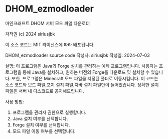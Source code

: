 # DHOM_ezmodloader
마인크래프트 DHOM 서버 모드 파일 다운로더


 저작권 (c) 2024 siriusjbk
 
 이 소스 코드는 MIT 라이선스에 따라 배포됩니다.
 
 DHOM_ezmodloader source code
 작성자: siriusjbk
 작성일: 2024-07-03
 
 설명:
 이 프로그램은 Java와 Forge 설치를 관리하는 예제 프로그램입니다.
 사용자는 프로그램을 통해 Java를 설치하고, 원하는 버전의 Forge를 다운로드 및 설치할 수 있습니다.
 또한, 프로그램은 Minecraft 모드 파일을 지정된 폴더로 이동시킵니다.
 이 코드는 소스 코드와 모드 파일,포지 설치 파일,자바 설치 파일만이 들어있습니다.
 정확한 설치 파일은 서버 내 디스코드로 공지해드립니다.
 
 사용 방법:
 1. 프로그램을 관리자 권한으로 실행합니다.
 2. Java 설치 여부를 선택합니다.
 3. Forge 설치 여부를 선택합니다.
 4. 모드 파일 이동 여부를 선택합니다.
